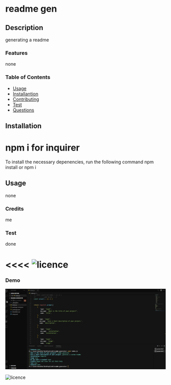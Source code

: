 # readme gen

## Description 
generating a readme 

### Features
none

### Table of Contents
* [Usage](#Usage)
* [Installantion](#Installation)
* [Contributing](#Contributing)
* [Test](#Text)
* [Questions](#Questions)

## Installation

npm i for inquirer
=======
To install the necessary depenencies, run the following command npm install or npm i


## Usage
none

### Credits
me

### Test
done

<<<<
![licence](https://img.shields.io/badge/License-none-green.svg)
=======
### Demo
![](readmeGen.gif)

![licence](https://img.shields.io/badge/License-none-blue.svg)


